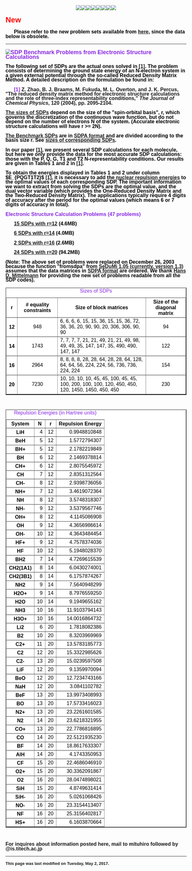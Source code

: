 <!DOCTYPE HTML PUBLIC "-//W3C//DTD HTML 4.0 Frameset// EN">

<HTML>
<HEAD>
<TITLE>Software</TITLE>
<META HTTP-EQUIV="content-type" CONTENT="text/html;charset=ISO-8859-1">
<META NAME="author" CONTENT="Mituhiro Fukuda">
<META NAME="copyright" CONTENT="Mituhiro Fukuda">
<META NAME="build" CONTENT="2003.10.14">
</HEAD>

<BODY STYLE="font: normal normal 600 12pt/0.9em Helvetica, Arial, Courier; color: black" LINK="blue" VLINK="red">
<BODY BACKGROUND="Gifs/sky.jpg">

<CENTER>
<IMG SRC="Gifs/S.gif"><IMG SRC="Gifs/o.gif"><IMG SRC="Gifs/f.gif"><IMG SRC="Gifs/t.gif"><IMG SRC="Gifs/w.gif"><IMG SRC="Gifs/a.gif"><IMG SRC="Gifs/r.gif"><IMG SRC="Gifs/e.gif"></CENTER>

<P STYLE="font-size: 18pt; color: red"> New </P><P STYLE="text-indent: 20pt">Please refer to the new problem sets available from <A HREF="http://nakatamaho.riken.jp/rdmsdp/sdp_rdm.html" TARGET="Page2">here</A>, since the data below is obsolete.</P>

<HR>

<IMG SRC="Gifs/fructose.gif"><SPAN STYLE="color: blueviolet"><FONT SIZE="+1">SDP Benchmark Problems from Electronic Structure Calculations</FONT></SPAN>

<P>The following set of SDPs are the actual ones solved in <A HREF="#paper">[1]</A>. The problem consists of determining the ground state energy of an N-electron system in a given external potential through the so-called Reduced Density Matrix Method. A detailed description on the formulation be found in:</P>

<A NAME="paper">
<P STYLE="text-indent: 20pt"><SPAN STYLE="color: blueviolet">[1]</SPAN> Z. Zhao, B. J. Braams, M. Fukuda, M. L. Overton, and J. K. Percus, "The reduced density matrix method for electronic structure calculations and the role of three-index representability conditions," <I>The Journal of Chemical Physics</I>, <B>120</B> (2004), pp. 2095-2104.</P>

<P><A HREF="#sizes">The sizes of SDPs</A> depend on the size of the "spin-orbital basis", r, which governs the discretization of the continuous wave function, but do not depend on the number of electrons N of the system. (Accurate electronic structure calculations will have r >= 2N).</P>

<P><A HREF="#problems">The Benchmark SDPs</A> are in <A HREF="http://plato.asu.edu/ftp/sdpa_format.txt" TARGET="Page2">SDPA format</A> and are divided according to the basis size r. See <A HREF="#sizes">sizes of corresponding SDPs</A>.</P>

<P>In our paper <A HREF="#paper">[1]</A>, we present several SDP calculations for each molecule, but here we only provide the data for the most accurate SDP calculations: those with the P, Q, G, T1 and T2 N-representability conditions. Our results are given in Tables 1 and 2 in <A HREF="#paper">[1]</A>.</P>

<P>To obtain the energies displayed in Tables 1 and 2 under column $E_{PQGT1T2}$ <A HREF="#paper">[1]</A>, it is necessary to add the <A HREF="#repulsion">nuclear repulsion energies</A> to the optimal values of each corresponding SDP. The important information we want to extract from solving the SDPs are the optimal value, and the dual vector variable (which provides the One-Reduced Density Matrix and the Two-Reduced Density Matrix). The applications typically require 4 digits of accuracy after the period for the optimal values (which means 6 or 7 digits of accuracy in total).</P>

<A NAME="problems">
<SPAN STYLE="color: blueviolet">Electronic Structure Calculation Problems (47 problems)</SPAN>

<P STYLE="text-indent: 20pt"> <A HREF="http://www.is.titech.ac.jp/~mituhiro/Fermion/r12.tar">15 SDPs with r=12</A> (4.6MB)</P>

<P STYLE="text-indent: 20pt"> <A HREF="http://www.is.titech.ac.jp/~mituhiro/Fermion/r14.tar">6 SDPs with r=14</A> (4.0MB)</P>

<P STYLE="text-indent: 20pt"> <A HREF="http://www.is.titech.ac.jp/~mituhiro/Fermion/r16.tar">2 SDPs with r=16</A> (2.6MB)</P>

<P STYLE="text-indent: 20pt"> <A HREF="http://www.is.titech.ac.jp/~mituhiro/Fermion/r20.tar">24 SDPs with r=20</A> (94.2MB)</P>

<P>(Note: The above set of problems were replaced on December 26, 2003 because the function "fromsdpa" from <A HREF="http://sedumi.ie.lehigh.edu/" TARGET="Page2">SeDuMi 1.05 (currently, version 1.3)</A> assumes that the data matrices in <A HREF="http://plato.asu.edu/ftp/sdpa_format.txt" TARGET="Page2">SDPA format</A> are ordered. We thank <A HREF="http://plato.la.asu.edu/" TARGET="Page2">Hans D. Mittelmann</A> for providing the new set of problems readable from all the SDP codes).</P>

<A NAME="sizes">
<TABLE BORDER="2" BGCOLOR="white">
<CAPTION ALIGN="top" STYLE="color: blueviolet">Sizes of SDPs</CAPTION>
<TR><TH>r</TH><TH># equality constraints</TH><TH>Size of block matrices</TH><TH>Size of the diagonal matrix</TH></TR>
<TR><TH>12</TH><TD ALIGN="center">948</TD><TD>6, 6, 6, 6, 15, 15, 36, 15, 15, 36, 72, 36, 36, 20, 90, 90, 20, 306, 306, 90, 90</TD><TD ALIGN="center">94</TD></TR>
<TR><TH>14</TH><TD ALIGN="center">1743</TD><TD>7, 7, 7, 7, 21, 21, 49, 21, 21, 49, 98, 49, 49, 35, 147, 147, 35, 490, 490, 147, 147</TD><TD ALIGN="center">122</TD></TR>
<TR><TH>16</TH><TD ALIGN="center">2964</TD><TD>8, 8, 8, 8, 28, 28, 64, 28, 28, 64, 128, 64, 64, 56, 224, 224, 56, 736, 736, 224, 224</TD><TD ALIGN="center">154</TD></TR>
<TR><TH>20</TH><TD ALIGN="center">7230</TD><TD>10, 10, 10, 10, 45, 45, 100, 45, 45, 100, 200, 100, 100, 120, 450, 450, 120, 1450, 1450, 450, 450</TD><TD ALIGN="center">230</TD></TR>
</TABLE>

<BR>

<A NAME="repulsion">
<CENTER>
<TABLE BORDER="2" BGCOLOR="white">
<CAPTION ALIGN="top" STYLE="color: blueviolet">Repulsion Energies (in Hartree units)</CAPTION>
<TR><TH>System</TH><TH>N</TH><TH>r</TH><TH>Repulsion Energy</TH></TR>
<TR><TH>LiH</TH><TD ALIGN="right">4</TD><TD>12</TD><TD ALIGN="right">0.9948810848</TD></TR>
<TR><TH>BeH</TH><TD ALIGN="right">5</TD><TD>12</TD><TD ALIGN="right">1.5772794307</TD></TR>
<TR><TH>BH+</TH><TD ALIGN="right">5</TD><TD>12</TD><TD ALIGN="right">2.1782219849</TD></TR>
<TR><TH>BH</TH><TD ALIGN="right">6</TD><TD>12</TD><TD ALIGN="right">2.1469378814</TD></TR>
<TR><TH>CH+</TH><TD ALIGN="right">6</TD><TD>12</TD><TD ALIGN="right">2.8075545972</TD></TR>
<TR><TH>CH</TH><TD ALIGN="right">7</TD><TD>12</TD><TD ALIGN="right">2.8351312564</TD></TR>
<TR><TH>CH-</TH><TD ALIGN="right">8</TD><TD>12</TD><TD ALIGN="right">2.9398736056</TD></TR>
<TR><TH>NH+</TH><TD ALIGN="right">7</TD><TD>12</TD><TD ALIGN="right">3.4619072364</TD></TR>
<TR><TH>NH</TH><TD ALIGN="right">8</TD><TD>12</TD><TD ALIGN="right">3.5748318307</TD></TR>
<TR><TH>NH-</TH><TD ALIGN="right">9</TD><TD>12</TD><TD ALIGN="right">3.5379567746</TD></TR>
<TR><TH>OH+</TH><TD ALIGN="right">8</TD><TD>12</TD><TD ALIGN="right">4.1145086908</TD></TR>
<TR><TH>OH</TH><TD ALIGN="right">9</TD><TD>12</TD><TD ALIGN="right">4.3656986614</TD></TR>
<TR><TH>OH-</TH><TD ALIGN="right">10</TD><TD>12</TD><TD ALIGN="right">4.3643484454</TD></TR>
<TR><TH>HF+</TH><TD ALIGN="right">9</TD><TD>12</TD><TD ALIGN="right">4.7578374036</TD></TR>
<TR><TH>HF</TH><TD ALIGN="right">10</TD><TD>12</TD><TD ALIGN="right">5.1948028370</TD></TR>
<TR><TH>BH2</TH><TD ALIGN="right">7</TD><TD>14</TD><TD ALIGN="right">4.7269615539</TD></TR>
<TR><TH>CH2(1A1)</TH><TD ALIGN="right">8</TD><TD>14</TD><TD ALIGN="right">6.0430274001</TD></TR>
<TR><TH>CH2(3B1)</TH><TD ALIGN="right">8</TD><TD>14</TD><TD ALIGN="right">6.1757874267</TD></TR>
<TR><TH>NH2</TH><TD ALIGN="right">9</TD><TD>14</TD><TD ALIGN="right">7.5640948299</TD></TR>
<TR><TH>H2O+</TH><TD ALIGN="right">9</TD><TD>14</TD><TD ALIGN="right">8.7976559250</TD></TR>
<TR><TH>H2O</TH><TD>10</TD><TD>14</TD><TD ALIGN="right">9.1949655162</TD></TR>
<TR><TH>NH3</TH><TD>10</TD><TD>16</TD><TD ALIGN="right">11.9103794143</TD></TR>
<TR><TH>H3O+</TH><TD>10</TD><TD>16</TD><TD ALIGN="right">14.0016864732</TD></TR>
<TR><TH>Li2</TH><TD ALIGN="right">6</TD><TD>20</TD><TD ALIGN="right">1.7818082386</TD></TR>
<TR><TH>B2</TH><TD>10</TD><TD>20</TD><TD ALIGN="right">8.3203969969</TD></TR>
<TR><TH>C2+</TH><TD>11</TD><TD>20</TD><TD ALIGN="right"> 13.5783185773</TD></TR>
<TR><TH>C2</TH><TD>12</TD><TD>20</TD><TD ALIGN="right">15.3322985626</TD></TR>
<TR><TH>C2-</TH><TD>13</TD><TD>20</TD><TD ALIGN="right">15.0239597508</TD></TR>
<TR><TH>LiF</TH><TD>12</TD><TD>20</TD><TD ALIGN="right">9.1359970094</TD></TR>
<TR><TH>BeO</TH><TD>12</TD><TD>20</TD><TD ALIGN="right">12.7234743166</TD></TR>
<TR><TH>NaH</TH><TD>12</TD><TD>20</TD><TD ALIGN="right">3.0841102782</TD></TR>
<TR><TH>BeF</TH><TD>13</TD><TD>20</TD><TD ALIGN="right">13.9973408993</TD></TR>
<TR><TH>BO</TH><TD>13</TD><TD>20</TD><TD ALIGN="right">17.5733416023</TD></TR>
<TR><TH>N2+</TH><TD>13</TD><TD>20</TD><TD ALIGN="right">23.2261601585</TD></TR>
<TR><TH>N2</TH><TD>14</TD><TD>20</TD><TD ALIGN="right">23.6218321955</TD></TR>
<TR><TH>CO+</TH><TD>13</TD><TD>20</TD><TD ALIGN="right">22.7786816895</TD></TR>
<TR><TH>CO</TH><TD>14</TD><TD>20</TD><TD ALIGN="right">22.5121935230</TD></TR>
<TR><TH>BF</TH><TD>14</TD><TD>20</TD><TD ALIGN="right">18.8617633307</TD></TR>
<TR><TH>AlH</TH><TD>14</TD><TD>20</TD><TD ALIGN="right">4.1743350953</TD></TR>
<TR><TH>CF</TH><TD>15</TD><TD>20</TD><TD ALIGN="right">22.4686046910</TD></TR>
<TR><TH>O2+</TH><TD>15</TD><TD>20</TD><TD ALIGN="right">30.3362091867</TD></TR>
<TR><TH>O2</TH><TD>16</TD><TD>20</TD><TD ALIGN="right">28.0474898021</TD></TR>
<TR><TH>SiH</TH><TD>15</TD><TD>20</TD><TD ALIGN="right">4.8749631414</TD></TR>
<TR><TH>SiH-</TH><TD>16</TD><TD>20</TD><TD ALIGN="right">5.0261068426</TD></TR>
<TR><TH>NO-</TH><TD>16</TD><TD>20</TD><TD ALIGN="right">23.3154413407</TD></TR>
<TR><TH>NF</TH><TD>16</TD><TD>20</TD><TD ALIGN="right">25.3156402817</TD></TR>
<TR><TH>HS+</TH><TD>16</TD><TD>20</TD><TD ALIGN="right">6.1603870664</TD></TR>
</TABLE>
</CENTER>

<BR>

For inquires about information posted here, mail to mituhiro followed by @is.titech.ac.jp

<HR>

<FONT SIZE="-1">This page was last modified on Tuesday, May 2, 2017.</FONT>

</BODY>
</HTML>
